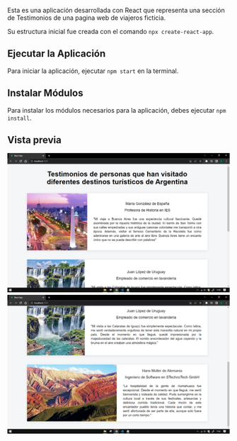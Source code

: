 Esta es una aplicación desarrollada con React que representa una sección de Testimonios de una pagina web de viajeros ficticia.

Su estructura inicial fue creada con el comando `npx create-react-app`.

## Ejecutar la Aplicación
Para iniciar la aplicación, ejecutar `npm start` en la terminal.

## Instalar Módulos
Para instalar los módulos necesarios para la aplicación, debes ejecutar `npm install`.

## Vista previa

![Vista previa](p1.png)
![Vista previa](p2.png)




